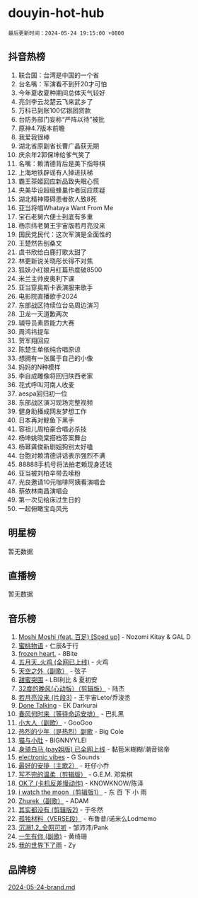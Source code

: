 # douyin-hot-hub

`最后更新时间：2024-05-24 19:15:00 +0800`

## 抖音热榜

1. 联合国：台湾是中国的一个省
1. 台名嘴：军演看不到歼20才可怕
1. 今年夏收夏种期间总体天气较好
1. 亮剑李云龙楚云飞来武乡了
1. 万科已到账100亿银团贷款
1. 台防务部门妄称“严阵以待”被批
1. 原神4.7版本前瞻
1. 我爱我很棒
1. 湖北省原副省长曹广晶获无期
1. 庆余年2郭保坤给爹气笑了
1. 名嘴：赖清德背后是美下指导棋
1. 上海地铁辟谣有人掉进扶梯
1. 霸王茶姬回应新品致失眠心慌
1. 央美毕设超级蜂巢作者回应质疑
1. 湖北精神障碍患者砍人致8死
1. 亚当将唱Whataya Want From Me
1. 宝石老舅六便士到底有多重
1. 杨宗纬老舅王宇宙版若月亮没来
1. 国民党民代：这次军演是全面性的
1. 王楚然告别桑文
1. 虞书欣给白鹿打歌太甜了
1. 林更新说关晓彤长得不对焦
1. 狐妖小红娘月红篇热度破8500
1. 米兰主帅皮奥利下课
1. 亚当穿奥斯卡表演服来歌手
1. 电影院直播歌手2024
1. 东部战区持续位台岛周边演习
1. 卫龙一天道歉两次
1. 辅导员素质能力大赛
1. 周鸿祎提车
1. 贺军翔回应
1. 陈楚生单依纯合唱原谅
1. 想拥有一张属于自己的小像
1. 妈妈的N种模样
1. 李自成雕像将回归陕西老家
1. 花式呼叫河南人收麦
1. aespa回归初一位
1. 东部战区演习现场完整视频
1. 健身助播成网友梦想工作
1. 日本再对鲸鱼下黑手
1. 容祖儿周柏豪合唱必杀技
1. 杨坤姚晓棠搭档答案舞台
1. 杨幂龚俊新剧姐狗别太好嗑
1. 台胞对赖清德讲话表示强烈不满
1. 88888手机号将法拍老赖现身还钱
1. 亚当被刘柏辛带去嗦粉
1. 光良邀请10元咖啡阿姨看演唱会
1. 蔡依林南昌演唱会
1. 第一次见给床过生日的
1. 一起俯瞰宝岛风光

## 明星榜

暂无数据

## 直播榜

暂无数据

## 音乐榜

1. [Moshi Moshi (feat. 百足) [Sped up]](https://sf5-hl-cdn-tos.douyinstatic.com/obj/tos-cn-ve-2774/ocCPFQcXJLeroaIdQLIGAoeeYM3OAUYGDguHXz) - Nozomi Kitay & GAL D
1. [蜜桃物语](https://sf3-cdn-tos.douyinstatic.com/obj/tos-cn-ve-2774/oIhOSCZtIACtYU4XQkngiW9kCBfVD1Fz9IYeqL) - 仁辰&于行
1. [frozen heart.](https://sf5-hl-cdn-tos.douyinstatic.com/obj/tos-cn-ve-2774/oIIWJfyjIACZA9zQMtnJ6hQQhFC4vhCupoRBsO) - 8Bite
1. [五月天_火鸡 (全网已上线)](https://sf3-cdn-tos.douyinstatic.com/obj/tos-cn-ve-2774/oEtOMSQZstjlJ4nfBEgeqN29IbWjkmDBrFtF2C) - 火鸡
1. [天空之外（副歌）](https://sf5-hl-cdn-tos.douyinstatic.com/obj/tos-cn-ve-2774/oAYn0BTp8jS8iSyZSHMUWAikyvAWI1c7aiJTr) - 弦子
1. [甜蜜突围](https://sf5-hl-cdn-tos.douyinstatic.com/obj/tos-cn-ve-2774/oQgew7B6ZfyLCdnkL8CmbOCOE0gtVDVgQU3RBV) - LBI利比 & 夏初安
1. [32度的晚风(心动版）（剪辑版）](https://sf27-cdn-tos.douyinstatic.com/obj/tos-cn-ve-2774/owNyabsyWdzUulxhoJfK8IBXgp0UMQAHpvGh2B) - 陆杰
1. [若月亮没来 (片段3)](https://sf5-hl-cdn-tos.douyinstatic.com/obj/tos-cn-ve-2774/okfyEUsGW1B1ovJi5JiN9IjvAT2lMwA054GoEB) - 王宇宙Leto/乔浚丞
1. [Done Talking](https://sf27-cdn-tos.douyinstatic.com/obj/tos-cn-ve-2774/oMOfI3D7oEUCfK4mzCKirWfAJA1DAB2o0lePHB) - EK Darkurai
1. [春风何时来（等待命运安排）](https://sf3-cdn-tos.douyinstatic.com/obj/tos-cn-ve-2774/oICBNbD3gelMfB4WgiD1KI2jQtXZE2FgHLwtsl) - 巴扎黑
1. [小大人（副歌）](https://sf5-hl-cdn-tos.douyinstatic.com/obj/tos-cn-ve-2774/oIhaDwehWhLFsVIG7QIICLLazDNGJAGg5geeb4) - GooGoo
1. [热烈的少年（是热烈）副歌](https://sf3-cdn-tos.douyinstatic.com/obj/tos-cn-ve-2774/owVNI0CLDAUMtSz6TEYvfFBFL4UDFFhLfgK8fa) - Big Cole
1. [猫与小肚](https://sf3-cdn-tos.douyinstatic.com/obj/tos-cn-ve-2774/osZeoClMECgK8DYl6VebABgbchEtPYQjZEnRtd) - BIGNNYYLEI
1. [身骑白马 (pay姐版) 已全网上线](https://sf3-cdn-tos.douyinstatic.com/obj/tos-cn-ve-2774/oQLO5ZgLsFkaDhdIIveF2zUCgfweY0gWaH4AQG) - 黏苞米糊糊/潮音铭帝
1. [electronic vibes](https://sf5-hl-cdn-tos.douyinstatic.com/obj/tos-cn-ve-2774/oMIpXkYtpBe14gZjOFMCLfhBv1zjK1O3Ztar9Q) - G Sounds
1. [最好的安排（主歌2）](https://sf5-hl-cdn-tos.douyinstatic.com/obj/tos-cn-ve-2774/oMMZX1DuHpMwgoDztBmZswgQnbCeeANZxBHkFY) - 旺仔小乔
1. [写不完的温柔（剪辑版）](https://sf5-hl-cdn-tos.douyinstatic.com/obj/tos-cn-ve-2774/oYBzzZQJ233GfwkemJJffAIWgeIYrjZfWhHTcG) - G.E.M. 邓紫棋
1. [OK了 (卡机反差慢动作)](https://sf3-cdn-tos.douyinstatic.com/obj/tos-cn-ve-2774/osXWgLGizaDPmw9B0CIggvCFeIAAebk1YMe8jD) - KNOWKNOW/陈泽
1. [i watch the moon（剪辑版1）](https://sf6-cdn-tos.douyinstatic.com/obj/tos-cn-ve-2774/o0I9mSChzHZANMJIEBfkCQzzg6N5WAcVtqft9P) - 东 百 下 小 雨
1. [Zhurek（副歌）](https://sf5-hl-cdn-tos.douyinstatic.com/obj/tos-cn-ve-2774/ooQm8FBZQDlf0btEYgVpCcSCQfrdJGBEKZYBGS) - ADAM
1. [其实都没有 (剪辑版2)](https://sf3-cdn-tos.douyinstatic.com/obj/tos-cn-ve-2774/oEBNQenHZtBhxYjGgUDQk0BCHTigQafgFlbQ7k) - 于冬然
1. [孤独材料（VERSE段）](https://sf5-hl-cdn-tos.douyinstatic.com/obj/tos-cn-ve-2774/ocX7glDNHYlwFeYrGQfBZoThtvPWy8tCCEBGKQ) - 布鲁昔/诺米么Lodmemo
1. [沉溺1.2_全网可听](https://sf5-hl-cdn-tos.douyinstatic.com/obj/tos-cn-ve-2774/ok2QoiBqsWAX9McZmWiI9gAB0EzwD4Xj6yfmtH) - 邹沛沛/Pank
1. [一生有你 (副歌)](https://sf27-cdn-tos.douyinstatic.com/obj/tos-cn-ve-2774/o8xzM8HLaQzgMiJ96FKAWCenIuzkFpfClDdmeW) - 黄绮珊
1. [我的世界下了雨](https://sf3-cdn-tos.douyinstatic.com/obj/tos-cn-ve-2774/o85sBiwXIByH9bWIMAEEOoiQ1o1m9Afn15BspE) - Zy

## 品牌榜

[2024-05-24-brand.md](2024-05-24-brand.md)
